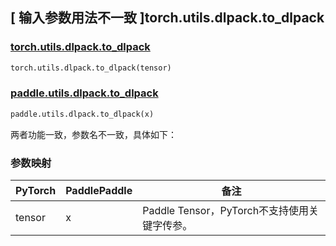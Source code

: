 ## [ 输入参数用法不一致 ]torch.utils.dlpack.to_dlpack
### [torch.utils.dlpack.to_dlpack](https://pytorch.org/docs/stable/dlpack.html?highlight=torch+utils+dlpack+to_dlpack#torch.utils.dlpack.to_dlpack)

```python
torch.utils.dlpack.to_dlpack(tensor)
```

### [paddle.utils.dlpack.to_dlpack](https://www.paddlepaddle.org.cn/documentation/docs/zh/develop/api/paddle/utils/dlpack/to_dlpack_cn.html)

```python
paddle.utils.dlpack.to_dlpack(x)
```

两者功能一致，参数名不一致，具体如下：
### 参数映射

| PyTorch       | PaddlePaddle | 备注                                                   |
| ------------- | ------------ | ------------------------------------------------------ |
| tensor        | x        | Paddle Tensor，PyTorch不支持使用关键字传参。   |
